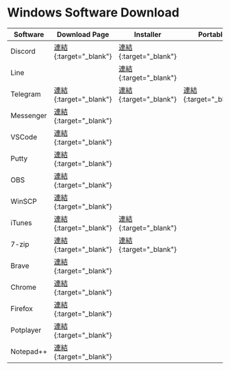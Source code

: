 # Windows Software Download

| Software  | Download Page                                                                                | Installer                                                                                                                            | Portable                                                                 |
| --------- | -------------------------------------------------------------------------------------------- | ------------------------------------------------------------------------------------------------------------------------------------ | ------------------------------------------------------------------------ |
| Discord   | [連結](https://discord.com/brand-new/download){:target="_blank"}                             | [連結](https://discord.com/api/downloads/distributions/app/installers/latest?channel=stable&platform=win&arch=x86){:target="_blank"} |                                                                          |
| Line      |                                                                                              | [連結](https://desktop.line-scdn.net/win/new/LineInst.exe){:target="_blank"}                                                         |                                                                          |
| Telegram  | [連結](https://desktop.telegram.org/){:target="_blank"}                                      | [連結](https://telegram.org/dl/desktop/win64){:target="_blank"}                                                                      | [連結](https://telegram.org/dl/desktop/win64_portable){:target="_blank"} |
| Messenger | [連結](https://www.messenger.com/desktop){:target="_blank"}                                  |                                                                                                                                      |                                                                          |
| VSCode    | [連結](https://code.visualstudio.com/download){:target="_blank"}                             |                                                                                                                                      |                                                                          |
| Putty     | [連結](https://www.chiark.greenend.org.uk/~sgtatham/putty/latest.html){:target="_blank"}     |                                                                                                                                      |                                                                          |
| OBS       | [連結](https://obsproject.com/download){:target="_blank"}                                    |                                                                                                                                      |                                                                          |
| WinSCP    | [連結](https://winscp.net/eng/download.php){:target="_blank"}                                |                                                                                                                                      |                                                                          |
| iTunes    | [連結](https://www.apple.com/tw/itunes/){:target="_blank"}                                   | [連結](https://www.apple.com/itunes/download/win64){:target="_blank"}                                                                |                                                                          |
| 7-zip     | [連結](https://www.7-zip.org/){:target="_blank"}                                             | [連結](https://www.7-zip.org/a/7z1900-x64.exe){:target="_blank"}                                                                     |                                                                          |
| Brave     | [連結](https://brave.com/zh/download/){:target="_blank"}                                     |                                                                                                                                      |                                                                          |
| Chrome    | [連結](https://www.google.com/intl/zh-TW/chrome/){:target="_blank"}                          |                                                                                                                                      |                                                                          |
| Firefox   | [連結](https://www.mozilla.org/zh-TW/firefox/all/#product-desktop-release){:target="_blank"} |                                                                                                                                      |                                                                          |
| Potplayer | [連結](https://potplayer.daum.net/){:target="_blank"}                                        |                                                                                                                                      |                                                                          |
| Notepad++ | [連結](https://notepad-plus-plus.org/downloads/){:target="_blank"}                           |                                                                                                                                      |                                                                          |
